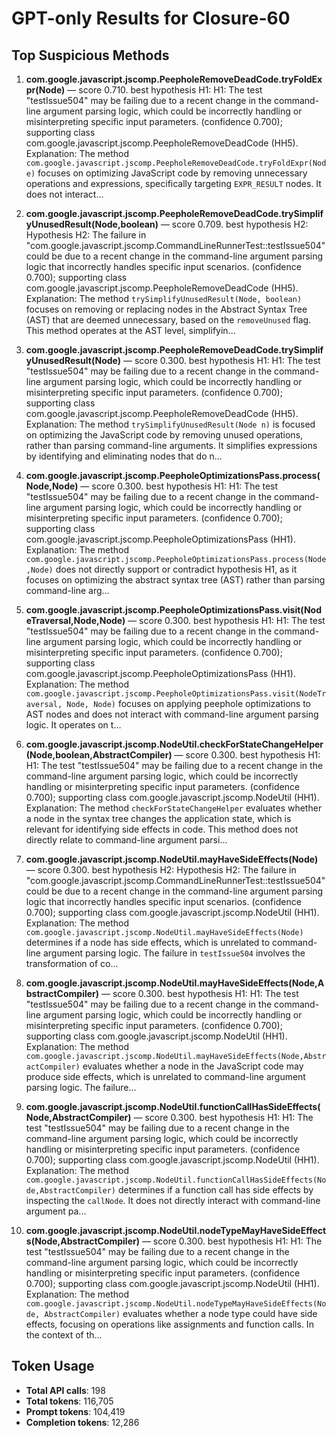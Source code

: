 # GPT-only Results for Closure-60

## Top Suspicious Methods

1. **com.google.javascript.jscomp.PeepholeRemoveDeadCode.tryFoldExpr(Node)** — score 0.710. best hypothesis H1: H1: The test "testIssue504" may be failing due to a recent change in the command-line argument parsing logic, which could be incorrectly handling or misinterpreting specific input parameters. (confidence 0.700); supporting class com.google.javascript.jscomp.PeepholeRemoveDeadCode (HH5).
    Explanation: The method `com.google.javascript.jscomp.PeepholeRemoveDeadCode.tryFoldExpr(Node)` focuses on optimizing JavaScript code by removing unnecessary operations and expressions, specifically targeting `EXPR_RESULT` nodes. It does not interact...

2. **com.google.javascript.jscomp.PeepholeRemoveDeadCode.trySimplifyUnusedResult(Node,boolean)** — score 0.709. best hypothesis H2: Hypothesis H2: The failure in "com.google.javascript.jscomp.CommandLineRunnerTest::testIssue504" could be due to a recent change in the command-line argument parsing logic that incorrectly handles specific input scenarios. (confidence 0.700); supporting class com.google.javascript.jscomp.PeepholeRemoveDeadCode (HH5).
    Explanation: The method `trySimplifyUnusedResult(Node, boolean)` focuses on removing or replacing nodes in the Abstract Syntax Tree (AST) that are deemed unnecessary, based on the `removeUnused` flag. This method operates at the AST level, simplifyin...

3. **com.google.javascript.jscomp.PeepholeRemoveDeadCode.trySimplifyUnusedResult(Node)** — score 0.300. best hypothesis H1: H1: The test "testIssue504" may be failing due to a recent change in the command-line argument parsing logic, which could be incorrectly handling or misinterpreting specific input parameters. (confidence 0.700); supporting class com.google.javascript.jscomp.PeepholeRemoveDeadCode (HH5).
    Explanation: The method `trySimplifyUnusedResult(Node n)` is focused on optimizing the JavaScript code by removing unused operations, rather than parsing command-line arguments. It simplifies expressions by identifying and eliminating nodes that do n...

4. **com.google.javascript.jscomp.PeepholeOptimizationsPass.process(Node,Node)** — score 0.300. best hypothesis H1: H1: The test "testIssue504" may be failing due to a recent change in the command-line argument parsing logic, which could be incorrectly handling or misinterpreting specific input parameters. (confidence 0.700); supporting class com.google.javascript.jscomp.PeepholeOptimizationsPass (HH1).
    Explanation: The method `com.google.javascript.jscomp.PeepholeOptimizationsPass.process(Node,Node)` does not directly support or contradict hypothesis H1, as it focuses on optimizing the abstract syntax tree (AST) rather than parsing command-line arg...

5. **com.google.javascript.jscomp.PeepholeOptimizationsPass.visit(NodeTraversal,Node,Node)** — score 0.300. best hypothesis H1: H1: The test "testIssue504" may be failing due to a recent change in the command-line argument parsing logic, which could be incorrectly handling or misinterpreting specific input parameters. (confidence 0.700); supporting class com.google.javascript.jscomp.PeepholeOptimizationsPass (HH1).
    Explanation: The method `com.google.javascript.jscomp.PeepholeOptimizationsPass.visit(NodeTraversal, Node, Node)` focuses on applying peephole optimizations to AST nodes and does not interact with command-line argument parsing logic. It operates on t...

6. **com.google.javascript.jscomp.NodeUtil.checkForStateChangeHelper(Node,boolean,AbstractCompiler)** — score 0.300. best hypothesis H1: H1: The test "testIssue504" may be failing due to a recent change in the command-line argument parsing logic, which could be incorrectly handling or misinterpreting specific input parameters. (confidence 0.700); supporting class com.google.javascript.jscomp.NodeUtil (HH1).
    Explanation: The method `checkForStateChangeHelper` evaluates whether a node in the syntax tree changes the application state, which is relevant for identifying side effects in code. This method does not directly relate to command-line argument parsi...

7. **com.google.javascript.jscomp.NodeUtil.mayHaveSideEffects(Node)** — score 0.300. best hypothesis H2: Hypothesis H2: The failure in "com.google.javascript.jscomp.CommandLineRunnerTest::testIssue504" could be due to a recent change in the command-line argument parsing logic that incorrectly handles specific input scenarios. (confidence 0.700); supporting class com.google.javascript.jscomp.NodeUtil (HH1).
    Explanation: The method `com.google.javascript.jscomp.NodeUtil.mayHaveSideEffects(Node)` determines if a node has side effects, which is unrelated to command-line argument parsing logic. The failure in `testIssue504` involves the transformation of co...

8. **com.google.javascript.jscomp.NodeUtil.mayHaveSideEffects(Node,AbstractCompiler)** — score 0.300. best hypothesis H1: H1: The test "testIssue504" may be failing due to a recent change in the command-line argument parsing logic, which could be incorrectly handling or misinterpreting specific input parameters. (confidence 0.700); supporting class com.google.javascript.jscomp.NodeUtil (HH1).
    Explanation: The method `com.google.javascript.jscomp.NodeUtil.mayHaveSideEffects(Node,AbstractCompiler)` evaluates whether a node in the JavaScript code may produce side effects, which is unrelated to command-line argument parsing logic. The failure...

9. **com.google.javascript.jscomp.NodeUtil.functionCallHasSideEffects(Node,AbstractCompiler)** — score 0.300. best hypothesis H1: H1: The test "testIssue504" may be failing due to a recent change in the command-line argument parsing logic, which could be incorrectly handling or misinterpreting specific input parameters. (confidence 0.700); supporting class com.google.javascript.jscomp.NodeUtil (HH1).
    Explanation: The method `com.google.javascript.jscomp.NodeUtil.functionCallHasSideEffects(Node,AbstractCompiler)` determines if a function call has side effects by inspecting the `callNode`. It does not directly interact with command-line argument pa...

10. **com.google.javascript.jscomp.NodeUtil.nodeTypeMayHaveSideEffects(Node,AbstractCompiler)** — score 0.300. best hypothesis H1: H1: The test "testIssue504" may be failing due to a recent change in the command-line argument parsing logic, which could be incorrectly handling or misinterpreting specific input parameters. (confidence 0.700); supporting class com.google.javascript.jscomp.NodeUtil (HH1).
    Explanation: The method `com.google.javascript.jscomp.NodeUtil.nodeTypeMayHaveSideEffects(Node, AbstractCompiler)` evaluates whether a node type could have side effects, focusing on operations like assignments and function calls. In the context of th...


## Token Usage

- **Total API calls**: 198
- **Total tokens**: 116,705
- **Prompt tokens**: 104,419
- **Completion tokens**: 12,286
